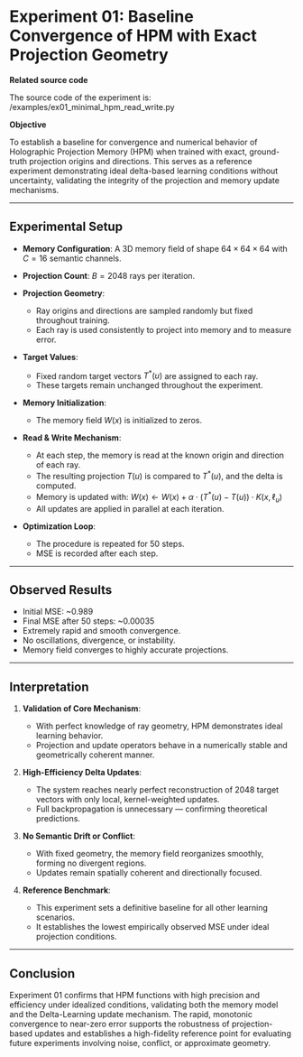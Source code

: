 # Experiment 01: Baseline Convergence of HPM with Exact Projection Geometry

**Related source code**  

The source code of the experiment is: /examples/ex01_minimal_hpm_read_write.py

**Objective**

To establish a baseline for convergence and numerical behavior of Holographic Projection Memory (HPM) when trained with exact, ground-truth projection origins and directions. This serves as a reference experiment demonstrating ideal delta-based learning conditions without uncertainty, validating the integrity of the projection and memory update mechanisms.

---

## Experimental Setup

* **Memory Configuration**: A 3D memory field of shape $64 \times 64 \times 64$ with $C=16$ semantic channels.
* **Projection Count**: $B = 2048$ rays per iteration.
* **Projection Geometry**:

  * Ray origins and directions are sampled randomly but fixed throughout training.
  * Each ray is used consistently to project into memory and to measure error.
* **Target Values**:

  * Fixed random target vectors $T^*(u)$ are assigned to each ray.
  * These targets remain unchanged throughout the experiment.
* **Memory Initialization**:

  * The memory field $W(x)$ is initialized to zeros.
* **Read & Write Mechanism**:

  * At each step, the memory is read at the known origin and direction of each ray.
  * The resulting projection $T(u)$ is compared to $T^*(u)$, and the delta is computed.
  * Memory is updated with:
    $W(x) \leftarrow W(x) + \alpha \cdot (T^*(u) - T(u)) \cdot K(x, \ell_u)$
  * All updates are applied in parallel at each iteration.
* **Optimization Loop**:

  * The procedure is repeated for 50 steps.
  * MSE is recorded after each step.

---

## Observed Results

* Initial MSE: ~0.989
* Final MSE after 50 steps: ~0.00035
* Extremely rapid and smooth convergence.
* No oscillations, divergence, or instability.
* Memory field converges to highly accurate projections.

---

## Interpretation

1. **Validation of Core Mechanism**:

   * With perfect knowledge of ray geometry, HPM demonstrates ideal learning behavior.
   * Projection and update operators behave in a numerically stable and geometrically coherent manner.

2. **High-Efficiency Delta Updates**:

   * The system reaches nearly perfect reconstruction of 2048 target vectors with only local, kernel-weighted updates.
   * Full backpropagation is unnecessary — confirming theoretical predictions.

3. **No Semantic Drift or Conflict**:

   * With fixed geometry, the memory field reorganizes smoothly, forming no divergent regions.
   * Updates remain spatially coherent and directionally focused.

4. **Reference Benchmark**:

   * This experiment sets a definitive baseline for all other learning scenarios.
   * It establishes the lowest empirically observed MSE under ideal projection conditions.

---

## Conclusion

Experiment 01 confirms that HPM functions with high precision and efficiency under idealized conditions, validating both the memory model and the Delta-Learning update mechanism. The rapid, monotonic convergence to near-zero error supports the robustness of projection-based updates and establishes a high-fidelity reference point for evaluating future experiments involving noise, conflict, or approximate geometry.
